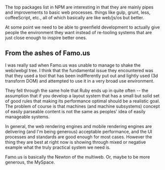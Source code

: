 The top packages list in NPM are interesting in that they are mainly pipes and improvements to basic web processes. things like gulp, grunt, less, coffeeScript, etc., all of which basically are like web/js/os but better. 

At some point we need to be able to greenfield development to actually give people the environment they want instead of re-tooling systems that are just close enough to inspire better ones. 

## From the ashes of Famo.us

I was really sad when Famo.us was unable to manage to shake the web/webgl tree. I think that the fundamental issue they encountered was that they used a tool that has been indifferently put out and lightly used (3d transform DOM) and attempted to use it in a very broad use environment. 

They fell through the same hole that Ruby ends up in quite often -- the assumption that if you develop a layout system that has a small but solid set of good rules that making its performance optimal should be a realistic goal. The problem of course is that machines (and machine subsystems) concept of easily parseable content is not the same as peoples' idea of easily manageable systems. 

In general, the web rendering engines and mobile rendering engines are delivering (and I'm being generous) acceptable performance, and the UI processes and standards are good enough for most cases. However the thing they are best at right now is showing through mixed or negative example what the truly practical system we need is. 

Famo.us is basically the Newton of the multiweb. Or, maybe to be more generous, the MySpace.